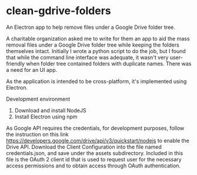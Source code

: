 # clean-gdrive-folders
An Electron app to help remove files under a Google Drive folder tree.

A charitable organization asked me to write for them an app to aid the mass removal files under a Google Drive folder tree while keeping the folders themselves intact. Initially I wrote a python script to do the job, but I found that while the command line interface was adequate, it wasn't very user-friendly when folder tree contained folders with duplicate names. There was a need for an UI app.

As the application is intended to be cross-platform, it's implemented using Electron.

Development environment

1. Download and install NodeJS
2. Install Electron using npm


As Google API requires the credentials, for development purposes, follow the instruction on this link https://developers.google.com/drive/api/v3/quickstart/nodejs to enable the Drive API. Download the Client Configuration into the file named credentials.json, and save under the assets subdirectory. Included in this file is the OAuth 2 client id that is used to request user for the necessary access permissions and to obtain access through OAuth authentication.
